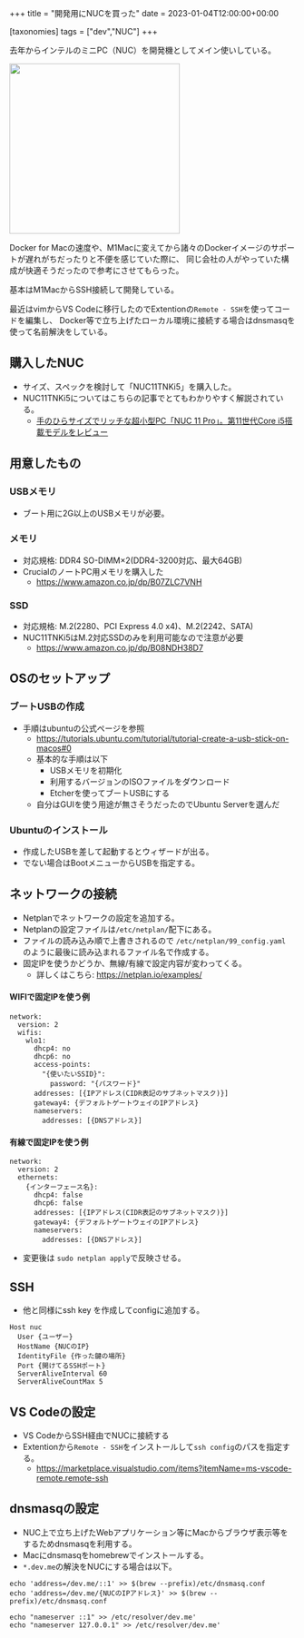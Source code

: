 +++
title = "開発用にNUCを買った"
date = 2023-01-04T12:00:00+00:00

[taxonomies]
tags = ["dev","NUC"]
+++


去年からインテルのミニPC（NUC）を開発機としてメイン使いしている。

<img src="https://blog.yasun.dev/nuc/1.jpg" width="300">

Docker for Macの速度や、M1Macに変えてから諸々のDockerイメージのサポートが遅れがちだったりと不便を感じていた際に、
同じ会社の人がやっていた構成が快適そうだったので参考にさせてもらった。


基本はM1MacからSSH接続して開発している。

最近はvimからVS Codeに移行したのでExtentionの`Remote - SSH`を使ってコードを編集し、
Docker等で立ち上げたローカル環境に接続する場合はdnsmasqを使って名前解決をしている。

## 購入したNUC

- サイズ、スペックを検討して「NUC11TNKi5」を購入した。
- NUC11TNKi5についてはこちらの記事でとてもわかりやすく解説されている。
	- [手のひらサイズでリッチな超小型PC「NUC 11 Pro」。第11世代Core i5搭載モデルをレビュー](https://pc.watch.impress.co.jp/docs/column/hothot/1317129.html)

## 用意したもの

### USBメモリ
- ブート用に2G以上のUSBメモリが必要。

### メモリ
- 対応規格: DDR4 SO-DIMM×2(DDR4-3200対応、最大64GB)
- CrucialのノートPC用メモリを購入した
	- https://www.amazon.co.jp/dp/B07ZLC7VNH

### SSD
- 対応規格: M.2(2280、PCI Express 4.0 x4)、M.2(2242、SATA)
- NUC11TNKi5はM.2対応SSDのみを利用可能なので注意が必要
	- https://www.amazon.co.jp/dp/B08NDH38D7

##  OSのセットアップ

### ブートUSBの作成
- 手順はubuntuの公式ページを参照
	- https://tutorials.ubuntu.com/tutorial/tutorial-create-a-usb-stick-on-macos#0
	- 基本的な手順は以下
		- USBメモリを初期化
		- 利用するバージョンのISOファイルをダウンロード
		- Etcherを使ってブートUSBにする
	- 自分はGUIを使う用途が無さそうだったのでUbuntu Serverを選んだ

### Ubuntuのインストール
- 作成したUSBを差して起動するとウィザードが出る。
- でない場合はBootメニューからUSBを指定する。

## ネットワークの接続
- Netplanでネットワークの設定を追加する。
- Netplanの設定ファイルは`/etc/netplan/`配下にある。
- ファイルの読み込み順で上書きされるので `/etc/netplan/99_config.yaml` のように最後に読み込まれるファイル名で作成する。
- 固定IPを使うかどうか、無線/有線で設定内容が変わってくる。
	- 詳しくはこちら: https://netplan.io/examples/

#### WIFIで固定IPを使う例
```
network:
  version: 2
  wifis:
    wlo1:
      dhcp4: no
      dhcp6: no
      access-points:
        "{使いたいSSID}":
          password: "{パスワード}"
      addresses: [{IPアドレス(CIDR表記のサブネットマスク)}]
      gateway4: {デフォルトゲートウェイのIPアドレス}
      nameservers:
        addresses: [{DNSアドレス}]
```

#### 有線で固定IPを使う例

```
network:
  version: 2
  ethernets:
    {インターフェース名}:
      dhcp4: false
      dhcp6: false
      addresses: [{IPアドレス(CIDR表記のサブネットマスク)}]
      gateway4: {デフォルトゲートウェイのIPアドレス}
      nameservers:
        addresses: [{DNSアドレス}]
```

- 変更後は `sudo netplan apply`で反映させる。

## SSH
- 他と同様にssh key を作成してconfigに追加する。
```
Host nuc
  User {ユーザー}
  HostName {NUCのIP}
  IdentityFile {作った鍵の場所}
  Port {開けてるSSHポート}
  ServerAliveInterval 60
  ServerAliveCountMax 5
```


## VS Codeの設定
- VS CodeからSSH経由でNUCに接続する
- Extentionから`Remote - SSH`をインストールして`ssh config`のパスを指定する。
	- https://marketplace.visualstudio.com/items?itemName=ms-vscode-remote.remote-ssh


## dnsmasqの設定
- NUC上で立ち上げたWebアプリケーション等にMacからブラウザ表示等をするためdnsmasqを利用する。
- Macにdnsmasqをhomebrewでインストールする。
- `*.dev.me`の解決をNUCにする場合は以下。
```
echo 'address=/dev.me/::1' >> $(brew --prefix)/etc/dnsmasq.conf
echo 'address=/dev.me/{NUCのIPアドレス}' >> $(brew --prefix)/etc/dnsmasq.conf

echo "nameserver ::1" >> /etc/resolver/dev.me'
echo "nameserver 127.0.0.1" >> /etc/resolver/dev.me'
```
